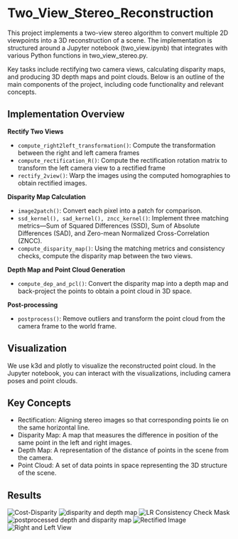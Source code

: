 # Two_View_Stereo_Reconstruction
This project implements a two-view stereo algorithm to convert multiple 2D viewpoints into a 3D reconstruction of a scene. The implementation is structured around a Jupyter notebook (two_view.ipynb) that integrates with various Python functions in two_view_stereo.py.

Key tasks include rectifying two camera views, calculating disparity maps, and producing 3D depth maps and point clouds. Below is an outline of the main components of the project, including code functionality and relevant concepts.

## Implementation Overview

**Rectify Two Views**
- `compute_right2left_transformation()`: Compute the transformation between the right and left camera frames 
- `compute_rectification_R()`: Compute the rectification rotation matrix to transform the left camera view to a rectified frame
- `rectify_2view()`: Warp the images using the computed homographies to obtain rectified images.

**Disparity Map Calculation**
- `image2patch()`: Convert each pixel into a patch for comparison. 
- `ssd_kernel(), sad_kernel(), zncc_kernel()`: Implement three matching metrics—Sum of Squared Differences (SSD), Sum of Absolute Differences (SAD), and Zero-mean Normalized Cross-Correlation (ZNCC).
- `compute_disparity_map()`: Using the matching metrics and consistency checks, compute the disparity map between the two views.

**Depth Map and Point Cloud Generation**
- `compute_dep_and_pcl()`: Convert the disparity map into a depth map and back-project the points to obtain a point cloud in 3D space.

**Post-processing**
- `postprocess()`: Remove outliers and transform the point cloud from the camera frame to the world frame.

## Visualization
We use k3d and plotly to visualize the reconstructed point cloud. In the Jupyter notebook, you can interact with the visualizations, including camera poses and point clouds.

## Key Concepts
- Rectification: Aligning stereo images so that corresponding points lie on the same horizontal line.
- Disparity Map: A map that measures the difference in position of the same point in the left and right images.
- Depth Map: A representation of the distance of points in the scene from the camera.
- Point Cloud: A set of data points in space representing the 3D structure of the scene.

## Results

![Cost-Disparity](https://github.com/user-attachments/assets/e59bdafc-dfbc-4b05-a34e-b91e8f9727d3)
![disparity and depth map](https://github.com/user-attachments/assets/2aa37357-2f4d-4f64-8d5e-1cffa097df38)
![LR Consistency Check Mask](https://github.com/user-attachments/assets/788a451e-5ad8-48ec-8e95-8f521004117c)
![postprocessed depth and disparity map](https://github.com/user-attachments/assets/5851e058-1b8b-4933-8efd-5329e1dbd348)
![Rectified Image](https://github.com/user-attachments/assets/26dda2d6-1d17-4d4e-a459-dbb362448ca5)
![Right and Left View](https://github.com/user-attachments/assets/d21325df-dc69-490f-8cef-077524b8aaca)



